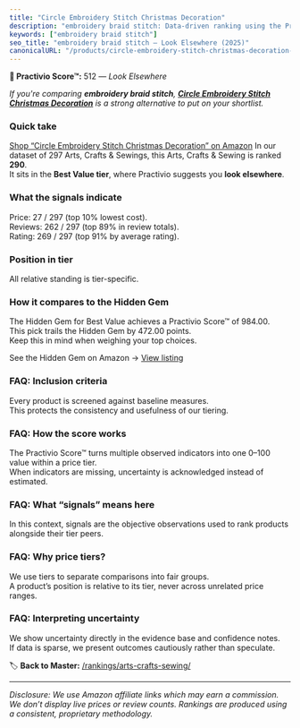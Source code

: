```yaml
---
title: "Circle Embroidery Stitch Christmas Decoration"
description: "embroidery braid stitch: Data-driven ranking using the Practivio Score™. Positioned by quality, value, demand, findability, momentum."
keywords: ["embroidery braid stitch"]
seo_title: "embroidery braid stitch — Look Elsewhere (2025)"
canonicalURL: "/products/circle-embroidery-stitch-christmas-decoration-B0DK5HZPYH/"
---
```


**🚫 Practivio Score™:** 512 — _Look Elsewhere_


*If you're comparing **embroidery braid stitch**, **[Circle Embroidery Stitch Christmas Decoration](https://www.amazon.com/dp/B0DK5HZPYH?tag=practivio-20)** is a strong alternative to put on your shortlist.*
### Quick take
[Shop “Circle Embroidery Stitch Christmas Decoration” on Amazon](https://www.amazon.com/dp/B0DK5HZPYH?tag=practivio-20)
In our dataset of 297 Arts, Crafts & Sewings, this Arts, Crafts & Sewing is ranked **290**.  
It sits in the **Best Value tier**, where Practivio suggests you **look elsewhere**.

### What the signals indicate
Price: 27 / 297 (top 10% lowest cost).  
Reviews: 262 / 297 (top 89% in review totals).  
Rating: 269 / 297 (top 91% by average rating).  

### Position in tier
All relative standing is tier-specific.

### How it compares to the Hidden Gem
The Hidden Gem for Best Value achieves a Practivio Score™ of 984.00.  
This pick trails the Hidden Gem by 472.00 points.  
Keep this in mind when weighing your top choices.  

See the Hidden Gem on Amazon → [View listing](https://www.amazon.com/dp/B00006IFN9?tag=practivio-20)

### FAQ: Inclusion criteria
Every product is screened against baseline measures.  
This protects the consistency and usefulness of our tiering.

### FAQ: How the score works
The Practivio Score™ turns multiple observed indicators into one 0–100 value within a price tier.  
When indicators are missing, uncertainty is acknowledged instead of estimated.

### FAQ: What “signals” means here
In this context, signals are the objective observations used to rank products alongside their tier peers.

### FAQ: Why price tiers?
We use tiers to separate comparisons into fair groups.  
A product’s position is relative to its tier, never across unrelated price ranges.

### FAQ: Interpreting uncertainty
We show uncertainty directly in the evidence base and confidence notes.  
If data is sparse, we present outcomes cautiously rather than speculate.


🏷️ **Back to Master:** [/rankings/arts-crafts-sewing/](/rankings/arts-crafts-sewing/)

---
_Disclosure: We use Amazon affiliate links which may earn a commission. We don’t display live prices or review counts. Rankings are produced using a consistent, proprietary methodology._
